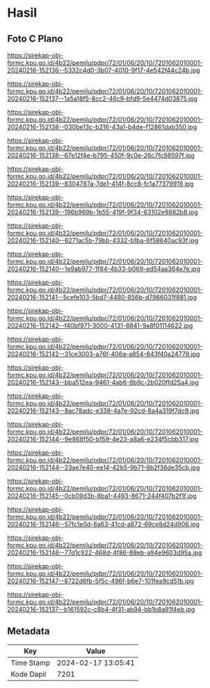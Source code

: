 # Hasil

## Foto C Plano

https://sirekap-obj-formc.kpu.go.id/4b22/pemilu/pdpr/72/01/06/20/10/7201062010001-20240216-152136--5332c4d0-3b07-4010-9f17-4e542f44c24b.jpg

https://sirekap-obj-formc.kpu.go.id/4b22/pemilu/pdpr/72/01/06/20/10/7201062010001-20240216-152137--1a5a18f5-8cc2-46c9-bfd9-5e4474d03875.jpg

https://sirekap-obj-formc.kpu.go.id/4b22/pemilu/pdpr/72/01/06/20/10/7201062010001-20240216-152138--030be13c-b216-43a1-b4de-f12861dab350.jpg

https://sirekap-obj-formc.kpu.go.id/4b22/pemilu/pdpr/72/01/06/20/10/7201062010001-20240216-152138--67e12f4e-b795-450f-9c0e-26c7fc98597f.jpg

https://sirekap-obj-formc.kpu.go.id/4b22/pemilu/pdpr/72/01/06/20/10/7201062010001-20240216-152139--8304787a-7de1-414f-8cc8-fc1a77379919.jpg

https://sirekap-obj-formc.kpu.go.id/4b22/pemilu/pdpr/72/01/06/20/10/7201062010001-20240216-152139--196b969b-1b55-419f-9f34-63102e9882b8.jpg

https://sirekap-obj-formc.kpu.go.id/4b22/pemilu/pdpr/72/01/06/20/10/7201062010001-20240216-152140--6271ac5b-79bb-4332-b1ba-6f58640ac93f.jpg

https://sirekap-obj-formc.kpu.go.id/4b22/pemilu/pdpr/72/01/06/20/10/7201062010001-20240216-152140--1e9ab977-1f84-4b33-b069-ed54aa364e7e.jpg

https://sirekap-obj-formc.kpu.go.id/4b22/pemilu/pdpr/72/01/06/20/10/7201062010001-20240216-152141--5cefe103-5bd7-4480-856b-d7966031f881.jpg

https://sirekap-obj-formc.kpu.go.id/4b22/pemilu/pdpr/72/01/06/20/10/7201062010001-20240216-152142--f40bf971-3000-4131-8841-9a8f01114622.jpg

https://sirekap-obj-formc.kpu.go.id/4b22/pemilu/pdpr/72/01/06/20/10/7201062010001-20240216-152142--31ce3003-a76f-406a-a854-843f40a24779.jpg

https://sirekap-obj-formc.kpu.go.id/4b22/pemilu/pdpr/72/01/06/20/10/7201062010001-20240216-152143--bba512ea-9461-4ab6-8b9c-2b020ffd25a4.jpg

https://sirekap-obj-formc.kpu.go.id/4b22/pemilu/pdpr/72/01/06/20/10/7201062010001-20240216-152143--8ac78adc-e338-4a7e-92cd-8a4a319f7dc9.jpg

https://sirekap-obj-formc.kpu.go.id/4b22/pemilu/pdpr/72/01/06/20/10/7201062010001-20240216-152144--9e868f50-b159-4e23-a8a6-e234f5cbb317.jpg

https://sirekap-obj-formc.kpu.go.id/4b22/pemilu/pdpr/72/01/06/20/10/7201062010001-20240216-152144--23ae7e40-ee14-42b5-9b71-8b2f36de35cb.jpg

https://sirekap-obj-formc.kpu.go.id/4b22/pemilu/pdpr/72/01/06/20/10/7201062010001-20240216-152145--0cb09d3b-8ba1-4493-8671-244f407b2f1f.jpg

https://sirekap-obj-formc.kpu.go.id/4b22/pemilu/pdpr/72/01/06/20/10/7201062010001-20240216-152146--57fc1e0d-8a63-41cd-a872-69ce8d24d806.jpg

https://sirekap-obj-formc.kpu.go.id/4b22/pemilu/pdpr/72/01/06/20/10/7201062010001-20240216-152146--77d1c922-468d-4f86-88eb-a94e9603d95a.jpg

https://sirekap-obj-formc.kpu.go.id/4b22/pemilu/pdpr/72/01/06/20/10/7201062010001-20240216-152147--8722d6fb-5f5c-496f-b6e7-101fea9cd51b.jpg

https://sirekap-obj-formc.kpu.go.id/4b22/pemilu/pdpr/72/01/06/20/10/7201062010001-20240216-152137--b161592c-c8b4-4f31-ab94-bb1b8a91f4eb.jpg


## Metadata

| Key        | Value               |
| ---------- | ------------------- |
| Time Stamp | 2024-02-17 13:05:41 |
| Kode Dapil | 7201                |



